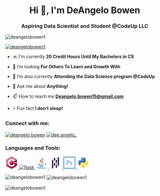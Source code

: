 <h1 align="center">Hi 👋, I'm DeAngelo Bowen</h1>
<h3 align="center">Aspiring Data Scientist and Student @CodeUp LLC</h3>

<p align="left"> <img src="https://komarev.com/ghpvc/?username=deangelobowen1&label=Profile%20views&color=0e75b6&style=flat" alt="deangelobowen1" /> </p>

<p align="left"> <a href="https://github.com/ryo-ma/github-profile-trophy"><img src="https://github-profile-trophy.vercel.app/?username=deangelobowen1" alt="deangelobowen1" /></a> </p>

- 🔜 I'm currently **20 Credit Hours Until My Bachelors in CS**

- 🎎 I’m looking **For Others To Learn and Growth With**

- 🤝 I’m also currently **Attending the Data Science program @CodeUp**

- 💬 Ask me about **Anything!**

- 📫 How to reach me **Deangelo.bowen15@gmail.com**

- ⚡ Fun fact **I don't sleep!**

<h3 align="left">Connect with me:</h3>
<p align="left">
<a href="https://fb.com/deangelo bowen" target="blank"><img align="center" src="https://raw.githubusercontent.com/rahuldkjain/github-profile-readme-generator/master/src/images/icons/Social/facebook.svg" alt="deangelo bowen" height="30" width="40" /></a>
<a href="https://instagram.com/dee.angelo_" target="blank"><img align="center" src="https://raw.githubusercontent.com/rahuldkjain/github-profile-readme-generator/master/src/images/icons/Social/instagram.svg" alt="dee.angelo_" height="30" width="40" /></a>
</p>

<h3 align="left">Languages and Tools:</h3>
<p align="left"> <a href="https://www.w3schools.com/cpp/" target="_blank" rel="noreferrer"> <img src="https://raw.githubusercontent.com/devicons/devicon/master/icons/cplusplus/cplusplus-original.svg" alt="cplusplus" width="40" height="40"/> </a> <a href="https://flask.palletsprojects.com/" target="_blank" rel="noreferrer"> <img src="https://www.vectorlogo.zone/logos/pocoo_flask/pocoo_flask-icon.svg" alt="flask" width="40" height="40"/> </a> <a href="https://www.java.com" target="_blank" rel="noreferrer"> <img src="https://raw.githubusercontent.com/devicons/devicon/master/icons/java/java-original.svg" alt="java" width="40" height="40"/> </a> <a href="https://pandas.pydata.org/" target="_blank" rel="noreferrer"> <img src="https://raw.githubusercontent.com/devicons/devicon/2ae2a900d2f041da66e950e4d48052658d850630/icons/pandas/pandas-original.svg" alt="pandas" width="40" height="40"/> </a> <a href="https://www.photoshop.com/en" target="_blank" rel="noreferrer"> <img src="https://raw.githubusercontent.com/devicons/devicon/master/icons/photoshop/photoshop-line.svg" alt="photoshop" width="40" height="40"/> </a> <a href="https://www.python.org" target="_blank" rel="noreferrer"> <img src="https://raw.githubusercontent.com/devicons/devicon/master/icons/python/python-original.svg" alt="python" width="40" height="40"/> </a> </p>

<p><img align="left" src="https://github-readme-stats.vercel.app/api/top-langs?username=deangelobowen1&show_icons=true&locale=en&layout=compact" alt="deangelobowen1" /></p>

<p>&nbsp;<img align="center" src="https://github-readme-stats.vercel.app/api?username=deangelobowen1&show_icons=true&locale=en" alt="deangelobowen1" /></p>

<p><img align="center" src="https://github-readme-streak-stats.herokuapp.com/?user=deangelobowen1&" alt="deangelobowen1" /></p>
